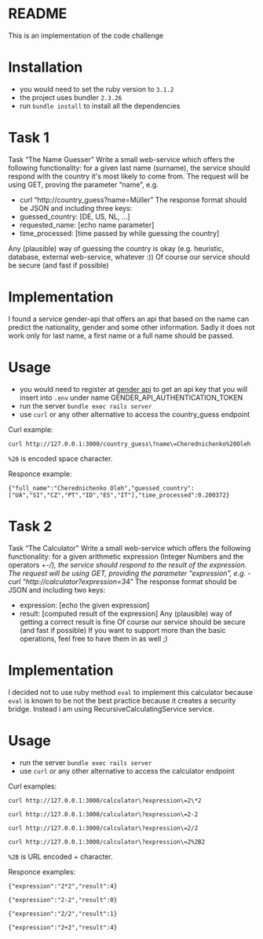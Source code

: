 # README

This is an implementation of the code challenge

# Installation

- you would need to set the ruby version to `3.1.2`
- the project uses bundler `2.3.26`
- run `bundle install` to install all the dependencies

# Task 1

Task “The Name Guesser”
Write a small web-service which offers the following functionality: for a given last name
(surname), the service should respond with the country it's most likely to come from. The request will be using GET, proving the parameter “name”, e.g.
- curl “http://country_guess?name=Müller”
The response format should be JSON and including three keys:
- guessed_country: [DE, US, NL, ...]
- requested_name: [echo name parameter]
- time_processed: [time passed by while guessing the country]

Any (plausible) way of guessing the country is okay (e.g. heuristic, database, external web-service, whatever :))
Of course our service should be secure (and fast if possible)

# Implementation

I found a service gender-api that offers an api that based on the name can predict the nationality, gender and some other information. Sadly it does not work only for last name, a first name or a full name should be passed.

# Usage

- you would need to register at [gender api](https://gender-api.com) to get an api key that you will insert into `.env` under name GENDER_API_AUTHENTICATION_TOKEN
- run the server `bundle exec rails server`
- use `curl` or any other alternative to access the country_guess endpoint

Curl example:
```
curl http://127.0.0.1:3000/country_guess\?name\=Cherednichenko%20Oleh
```

`%20` is encoded space character.

Responce example:
```
{"full_name":"Cherednichenko Oleh","guessed_country":["UA","SI","CZ","PT","ID","ES","IT"],"time_processed":0.200372}
```

# Task 2

Task “The Calculator”
Write a small web-service which offers the following functionality: for a given arithmetic expression (Integer Numbers and the operators +-*/), the service should respond to the result of the expression.
The request will be using GET, providing the parameter “expression”, e.g. - curl “http://calculator?expression=3*4”
The response format should be JSON and including two keys:
- expression: [echo the given expression]
- result: [computed result of the expression]
Any (plausible) way of getting a correct result is fine
Of course our service should be secure (and fast if possible)
If you want to support more than the basic operations, feel free to have them in as well ;)

# Implementation

I decided not to use ruby method `eval` to implement this calculator because `eval` is known to be not the best practice because it creates a security bridge. Instead i am using RecursiveCalculatingService service.

# Usage

- run the server `bundle exec rails server`
- use `curl` or any other alternative to access the calculator endpoint

Curl examples:
```
curl http://127.0.0.1:3000/calculator\?expression\=2\*2

curl http://127.0.0.1:3000/calculator\?expression\=2-2

curl http://127.0.0.1:3000/calculator\?expression\=2/2

curl http://127.0.0.1:3000/calculator\?expression\=2%2B2
```

`%2B` is URL encoded + character.

Responce examples:
```
{"expression":"2*2","result":4}

{"expression":"2-2","result":0}

{"expression":"2/2","result":1}

{"expression":"2+2","result":4}
```
